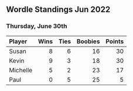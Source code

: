 ## Wordle Standings Jun 2022
### Thursday, June 30th
| Player   |   Wins |   Ties |   Boobies |   Points |
|:---------|-------:|-------:|----------:|---------:|
| Susan    |      8 |      6 |        16 |       30 |
| Kevin    |      9 |      3 |        18 |       30 |
| Michelle |      5 |      2 |        23 |       17 |
| Paul     |      0 |      5 |        25 |        5 |